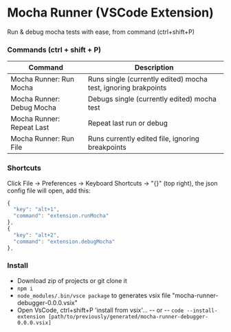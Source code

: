 # Mocha Runner (VSCode Extension)

Run & debug mocha tests with ease, from command (ctrl+shift+P)


### Commands (ctrl + shift + P)

| Command | Description |
| --- | --- |
| Mocha Runner: Run Mocha | Runs single (currently edited) mocha test, ignoring brakpoints |
| Mocha Runner: Debug Mocha | Debugs single (currently edited) mocha test |
| Mocha Runner: Repeat Last | Repeat last run or debug |
| Mocha Runner: Run File | Runs currently edited file, ignoring breakpoints |



### Shortcuts

Click File -> Preferences -> Keyboard Shortcuts -> "{}" (top right), the json config file will open, 
add this:

```javascript
{
  "key": "alt+1",
  "command": "extension.runMocha"
},
{
  "key": "alt+2",
  "command": "extension.debugMocha"
},
```


### Install

* Download zip of projects or git clone it
* `npm i`
* `node_modules/.bin/vsce package` to generates vsix file "mocha-runner-debugger-0.0.0.vsix"
* Open VsCode, ctrl+shift+P 'install from vsix'... -- or -- `code --install-extension [path/to/previously/generated/mocha-runner-debugger-0.0.0.vsix]`